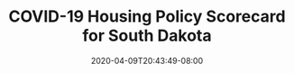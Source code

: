 ---
title: "COVID-19 Housing Policy Scorecard for South Dakota"
date: 2020-04-09T20:43:49-08:00
layout: single
type: covid-policy-rankings
state_abbrev: sd # use state abbreviation.
state_title: South Dakota
photoCredit:
hasSubnav: true
socialDescription: COVID-19 Housing Policy Scorecard for South Dakota
description: See how South Dakota ranks in our nationwide scorecard of housing policies in response to COVID-19.
url: /covid-policy-scorecard/sd
aliases:
    - /covid-policy-scorecard/sd
    - /covid-policy-scorecard/south-dakota
    - /es/covid-policy-scorecard/sd
    - /es/covid-policy-scorecard/south-dakota
---
